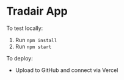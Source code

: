 
# Tradair App

To test locally:
1. Run `npm install`
2. Run `npm start`

To deploy:
- Upload to GitHub and connect via Vercel
